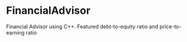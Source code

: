 # FinancialAdvisor
Financial Advisor using C++. Featured debt-to-equity ratio and price-to-earning ratio
